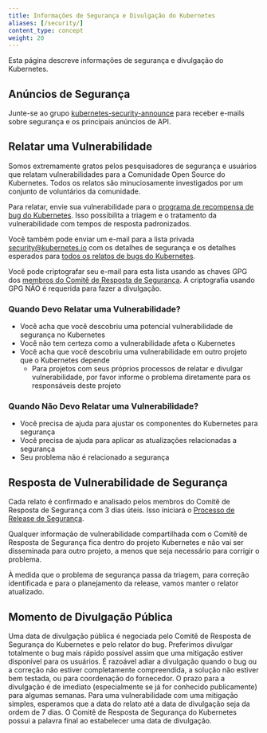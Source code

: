 ```yaml
---
title: Informações de Segurança e Divulgação do Kubernetes
aliases: [/security/]
content_type: concept
weight: 20
---
```


<!-- overview -->

Esta página descreve informações de segurança e divulgação do Kubernetes.


<!-- body -->
## Anúncios de Segurança

Junte-se ao grupo [kubernetes-security-announce](https://groups.google.com/forum/#!forum/kubernetes-security-announce) para receber e-mails sobre segurança e os principais anúncios de API.


## Relatar uma Vulnerabilidade

Somos extremamente gratos pelos pesquisadores de segurança e usuários que relatam vulnerabilidades para a Comunidade Open Source do Kubernetes. Todos os relatos são minuciosamente investigados por um conjunto de voluntários da comunidade.

Para relatar, envie sua vulnerabilidade para o [programa de recompensa de bug do Kubernetes](https://hackerone.com/kubernetes). Isso possibilita a triagem e o tratamento da vulnerabilidade com tempos de resposta padronizados. 

Você também pode enviar um e-mail para a lista privada [security@kubernetes.io](mailto:security@kubernetes.io) com os detalhes de segurança e os detalhes esperados para [todos os relatos de bugs do Kubernetes](https://github.com/kubernetes/kubernetes/blob/master/.github/ISSUE_TEMPLATE/bug-report.yaml).

Você pode criptografar seu e-mail para esta lista usando as chaves GPG dos [membros do Comitê de Resposta de Segurança](https://git.k8s.io/security/README.md#product-security-committee-psc). A criptografia usando GPG NÃO é requerida para fazer a divulgação.

### Quando Devo Relatar uma Vulnerabilidade?

- Você acha que você descobriu uma potencial vulnerabilidade de segurança no Kubernetes
- Você não tem certeza como a vulnerabilidade afeta o Kubernetes
- Você acha que você descobriu uma vulnerabilidade em outro projeto que o Kubernetes depende
    - Para projetos com seus próprios processos de relatar e divulgar vulnerabilidade, por favor informe o problema diretamente para os responsáveis deste projeto


### Quando Não Devo Relatar uma Vulnerabilidade?

- Você precisa de ajuda para ajustar os componentes do Kubernetes para segurança
- Você precisa de ajuda para aplicar as atualizações relacionadas a segurança
- Seu problema não é relacionado a segurança

## Resposta de Vulnerabilidade de Segurança

Cada relato é confirmado e analisado pelos membros do Comitê de Resposta de Segurança com 3 dias úteis. Isso iniciará o [Processo de Release de Segurança](https://git.k8s.io/security/security-release-process.md#disclosures).

Qualquer informação de vulnerabilidade compartilhada com o Comitê de Resposta de Segurança fica dentro do projeto Kubernetes e não vai ser disseminada para outro projeto, a menos que seja necessário para corrigir o problema.

À medida que o problema de segurança passa da triagem, para correção identificada e para o planejamento da release, vamos manter o relator atualizado.

## Momento de Divulgação Pública

Uma data de divulgação pública é negociada pelo Comitê de Resposta de Segurança do Kubernetes e pelo relator do bug. Preferimos divulgar totalmente o bug mais rápido possível assim que uma mitigação estiver disponível para os usuários. É razoável adiar a divulgação quando o bug ou a correção não estiver completamente compreendida, a solução não estiver bem testada, ou para coordenação do fornecedor. O prazo para a divulgação é de imediato (especialmente se já for conhecido publicamente) para algumas semanas. Para uma vulnerabilidade com uma mitigação simples, esperamos que a data do relato até a data de divulgação seja da ordem de 7 dias. O Comitê de Resposta de Segurança do Kubernetes possui a palavra final ao estabelecer uma data de divulgação.

